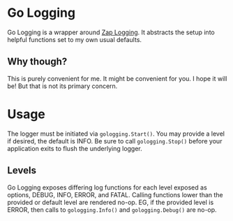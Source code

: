 # Go Logging
Go Logging is a wrapper around [Zap Logging](https://github.com/uber-go/zap). It abstracts the setup 
into helpful functions set to my own usual defaults. 

## Why though?
This is purely convenient for me. It might be convenient for you. I hope it will be! 
But that is not its primary concern.

# Usage
The logger must be initiated via `gologging.Start()`. You may provide a level 
if desired, the default is INFO. Be sure to call `gologging.Stop()` before your
application exits to flush the underlying logger. 

## Levels
Go Logging exposes differing log functions for each level exposed as options, DEBUG, INFO, ERROR, and FATAL. 
Calling functions lower than the provided or default level are rendered no-op. EG, if the provided level is ERROR, 
then calls to `gologging.Info()` and `gologging.Debug()` are no-op. 